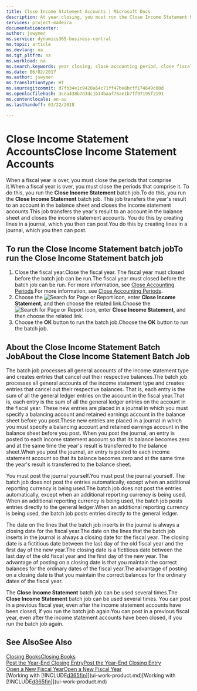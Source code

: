 ```yaml
---
title: Close Income Statement Accounts | Microsoft Docs
description: At year closing, you must run the Close Income Statement batch job to close the accounting periods that make up the fiscal year.
services: project-madeira
documentationcenter: 
author: jswymer
ms.service: dynamics365-business-central
ms.topic: article
ms.devlang: na
ms.tgt_pltfrm: na
ms.workload: na
ms.search.keywords: year closing, close accounting period, close fiscal year, bank account detailed trial balance
ms.date: 06/02/2017
ms.author: jswymer
ms.translationtype: HT
ms.sourcegitcommit: d7fb34e1c9428a64c71ff47be8bcff174649c00d
ms.openlocfilehash: 3cea438b7d3dc1b14baaf76ae1b7ff97195f2191
ms.contentlocale: en-au
ms.lasthandoff: 03/22/2018

---
```

# <a name="close-income-statement-accounts"></a><span data-ttu-id="e189e-103">Close Income Statement Accounts</span><span class="sxs-lookup"><span data-stu-id="e189e-103">Close Income Statement Accounts</span></span>
<span data-ttu-id="e189e-104">When a fiscal year is over, you must close the periods that comprise it.</span><span class="sxs-lookup"><span data-stu-id="e189e-104">When a fiscal year is over, you must close the periods that comprise it.</span></span> <span data-ttu-id="e189e-105">To do this, you run the **Close Income Statement** batch job.</span><span class="sxs-lookup"><span data-stu-id="e189e-105">To do this, you run the **Close Income Statement** batch job.</span></span> <span data-ttu-id="e189e-106">This job transfers the year's result to an account in the balance sheet and closes the income statement accounts.</span><span class="sxs-lookup"><span data-stu-id="e189e-106">This job transfers the year's result to an account in the balance sheet and closes the income statement accounts.</span></span> <span data-ttu-id="e189e-107">You do this by creating lines in a journal, which you then can post.</span><span class="sxs-lookup"><span data-stu-id="e189e-107">You do this by creating lines in a journal, which you then can post.</span></span>

## <a name="to-run-the-close-income-statement-batch-job"></a><span data-ttu-id="e189e-108">To run the Close Income Statement batch job</span><span class="sxs-lookup"><span data-stu-id="e189e-108">To run the Close Income Statement batch job</span></span>
1. <span data-ttu-id="e189e-109">Close the fiscal year.</span><span class="sxs-lookup"><span data-stu-id="e189e-109">Close the fiscal year.</span></span> <span data-ttu-id="e189e-110">The fiscal year must closed before the batch job can be run.</span><span class="sxs-lookup"><span data-stu-id="e189e-110">The fiscal year must closed before the batch job can be run.</span></span> <span data-ttu-id="e189e-111">For more information, see [Close Accounting Periods](year-close-account-periods.md).</span><span class="sxs-lookup"><span data-stu-id="e189e-111">For more information, see [Close Accounting Periods](year-close-account-periods.md).</span></span>
2. <span data-ttu-id="e189e-112">Choose the ![Search for Page or Report](media/ui-search/search_small.png "Search for Page or Report icon") icon, enter **Close Income Statement**, and then choose the related link.</span><span class="sxs-lookup"><span data-stu-id="e189e-112">Choose the ![Search for Page or Report](media/ui-search/search_small.png "Search for Page or Report icon") icon, enter **Close Income Statement**, and then choose the related link.</span></span>
3. <span data-ttu-id="e189e-113">Choose the **OK** button to run the batch job.</span><span class="sxs-lookup"><span data-stu-id="e189e-113">Choose the **OK** button to run the batch job.</span></span>

## <a name="about-the-close-income-statement-batch-job"></a><span data-ttu-id="e189e-114">About the Close Income Statement Batch Job</span><span class="sxs-lookup"><span data-stu-id="e189e-114">About the Close Income Statement Batch Job</span></span>
<span data-ttu-id="e189e-115">The batch job processes all general accounts of the income statement type and creates entries that cancel out their respective balances.</span><span class="sxs-lookup"><span data-stu-id="e189e-115">The batch job processes all general accounts of the income statement type and creates entries that cancel out their respective balances.</span></span> <span data-ttu-id="e189e-116">That is, each entry is the sum of all the general ledger entries on the account in the fiscal year.</span><span class="sxs-lookup"><span data-stu-id="e189e-116">That is, each entry is the sum of all the general ledger entries on the account in the fiscal year.</span></span> <span data-ttu-id="e189e-117">These new entries are placed in a journal in which you must specify a balancing account and retained earnings account in the balance sheet before you post.</span><span class="sxs-lookup"><span data-stu-id="e189e-117">These new entries are placed in a journal in which you must specify a balancing account and retained earnings account in the balance sheet before you post.</span></span> <span data-ttu-id="e189e-118">When you post the journal, an entry is posted to each income statement account so that its balance becomes zero and at the same time the year's result is transferred to the balance sheet.</span><span class="sxs-lookup"><span data-stu-id="e189e-118">When you post the journal, an entry is posted to each income statement account so that its balance becomes zero and at the same time the year's result is transferred to the balance sheet.</span></span>

<span data-ttu-id="e189e-119">You must post the journal yourself.</span><span class="sxs-lookup"><span data-stu-id="e189e-119">You must post the journal yourself.</span></span> <span data-ttu-id="e189e-120">The batch job does not post the entries automatically, except when an additional reporting currency is being used.</span><span class="sxs-lookup"><span data-stu-id="e189e-120">The batch job does not post the entries automatically, except when an additional reporting currency is being used.</span></span> <span data-ttu-id="e189e-121">When an additional reporting currency is being used, the batch job posts entries directly to the general ledger.</span><span class="sxs-lookup"><span data-stu-id="e189e-121">When an additional reporting currency is being used, the batch job posts entries directly to the general ledger.</span></span>

<span data-ttu-id="e189e-122">The date on the lines that the batch job inserts in the journal is always a closing date for the fiscal year.</span><span class="sxs-lookup"><span data-stu-id="e189e-122">The date on the lines that the batch job inserts in the journal is always a closing date for the fiscal year.</span></span> <span data-ttu-id="e189e-123">The closing date is a fictitious date between the last day of the old fiscal year and the first day of the new year.</span><span class="sxs-lookup"><span data-stu-id="e189e-123">The closing date is a fictitious date between the last day of the old fiscal year and the first day of the new year.</span></span> <span data-ttu-id="e189e-124">The advantage of posting on a closing date is that you maintain the correct balances for the ordinary dates of the fiscal year.</span><span class="sxs-lookup"><span data-stu-id="e189e-124">The advantage of posting on a closing date is that you maintain the correct balances for the ordinary dates of the fiscal year.</span></span>

<span data-ttu-id="e189e-125">The **Close Income Statement** batch job can be used several times.</span><span class="sxs-lookup"><span data-stu-id="e189e-125">The **Close Income Statement** batch job can be used several times.</span></span> <span data-ttu-id="e189e-126">You can post in a previous fiscal year, even after the income statement accounts have been closed, if you run the batch job again.</span><span class="sxs-lookup"><span data-stu-id="e189e-126">You can post in a previous fiscal year, even after the income statement accounts have been closed, if you run the batch job again.</span></span>

## <a name="see-also"></a><span data-ttu-id="e189e-127">See Also</span><span class="sxs-lookup"><span data-stu-id="e189e-127">See Also</span></span>
[<span data-ttu-id="e189e-128">Closing Books</span><span class="sxs-lookup"><span data-stu-id="e189e-128">Closing Books</span></span>](year-close-books.md)  
[<span data-ttu-id="e189e-129">Post the Year-End Closing Entry</span><span class="sxs-lookup"><span data-stu-id="e189e-129">Post the Year-End Closing Entry</span></span>](year-how-post-year-end-close-entry.md)  
[<span data-ttu-id="e189e-130">Open a New Fiscal Year</span><span class="sxs-lookup"><span data-stu-id="e189e-130">Open a New Fiscal Year</span></span>](finance-how-open-new-fiscal-year.md)  
<span data-ttu-id="e189e-131">[Working with [!INCLUDE[d365fin](includes/d365fin_md.md)]](ui-work-product.md)</span><span class="sxs-lookup"><span data-stu-id="e189e-131">[Working with [!INCLUDE[d365fin](includes/d365fin_md.md)]](ui-work-product.md)</span></span>

